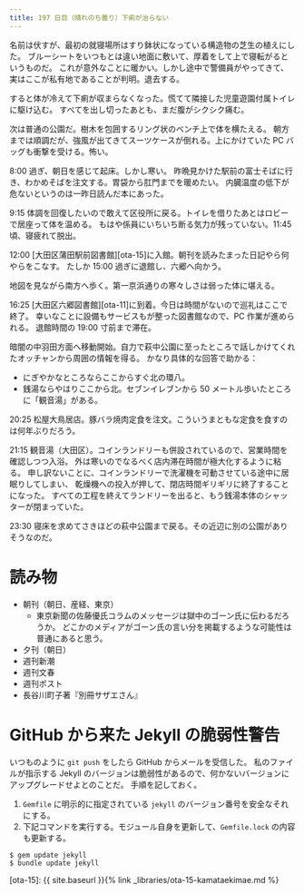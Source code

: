 ```yaml
---
title: 197 日目（晴れのち曇り）下痢が治らない
---
```


名前は伏すが、最初の就寝場所はすり鉢状になっている構造物の芝生の植えにした。
ブルーシートをいつもとは違い地面に敷いて、厚着をして上で寝転がるというものだ。
これが意外なことに暖かい。しかし途中で警備員がやってきて、実はここが私有地であることが判明。退去する。

すると体が冷えて下痢が収まらなくなった。慌てて隣接した児童遊園付属トイレに駆け込む。
すべてを出し切ったあとも、まだ腹がシクシク痛む。

次は普通の公園だ。樹木を包囲するリング状のベンチ上で体を横たえる。
朝方までは順調だが、強風が出てきてスーツケースが倒れる。上にかけていた PC バッグも衝撃を受ける。怖い。

8:00 過ぎ、朝日を感じて起床。しかし寒い。
昨晩見かけた駅前の富士そばに行き、わかめそばを注文する。胃袋から肛門までを暖めたい。
内臓温度の低下が危ないというのは一昨日読んだ本にあった。

9:15 体調を回復したいので敢えて区役所に戻る。トイレを借りたあとはロビーで居座って体を温める。
もはや係員にいちいち断る気力が残っていない。11:45 頃、寝疲れて脱出。

12:00 [大田区蒲田駅前図書館][ota-15]に入館。朝刊を読みたまった日記やら何やらをこなす。
たしか 15:00 過ぎに退館し、六郷へ向かう。

地図を見ながら南方へ歩く。第一京浜通りの寒々しさは弱った体に堪える。

16:25 [大田区六郷図書館][ota-11]に到着。今日は時間がないので巡礼はここで終了。
幸いなことに設備もサービスもが整った図書館なので、PC 作業が進められる。
退館時間の 19:00 寸前まで滞在。

暗闇の中羽田方面へ移動開始。自力で萩中公園に至ったところで話しかけてくれたオッチャンから周囲の情報を得る。
かなり具体的な回答で助かる：
* にぎやかなところならここからすぐ北の環八。
* 銭湯ならやはりここから北。セブンイレブンから 50 メートル歩いたところに「観音湯」がある。

20:25 松屋大鳥居店。豚バラ焼肉定食を注文。こういうまともな定食を食すのは何年ぶりだろう。

21:15 観音湯（大田区）。コインランドリーも併設されているので、営業時間を確認しつつ入浴。
外は寒いのでなるべく店内滞在時間が極大化するように粘る。
申し訳ないことに、コインランドリーで洗濯機を可動させている途中に居眠りしてしまい、
乾燥機への投入が押して、閉店時間ギリギリに終了することになった。
すべての工程を終えてランドリーを出ると、もう銭湯本体のシャッターが閉まっていた。

23:30 寝床を求めてさきほどの萩中公園まで戻る。その近辺に別の公園がありそうなのだ。

# 読み物

* 朝刊（朝日、産経、東京）
  * 東京新聞の佐藤優氏コラムのメッセージは獄中のゴーン氏に伝わるだろうか。
    どこかのメディアがゴーン氏の言い分を掲載するような可能性は普通にあると思う。
* 夕刊（朝日）
* 週刊新潮
* 週刊文春
* 週刊ポスト
* 長谷川町子著『別冊サザエさん』

# GitHub から来た Jekyll の脆弱性警告

いつものように `git push` をしたら GitHub からメールを受信した。
私のファイルが指示する Jekyll のバージョンは脆弱性があるので、何かないバージョンにアップグレードせよとのことだ。
手順を記しておく。

1. `Gemfile` に明示的に指定されている `jekyll` のバージョン番号を安全なそれにする。
2. 下記コマンドを実行する。モジュール自身を更新して、`Gemfile.lock` の内容も更新する。

```shell
$ gem update jekyll
$ bundle update jekyll
```

[ota-15]: {{ site.baseurl }}{% link _libraries/ota-15-kamataekimae.md %}
